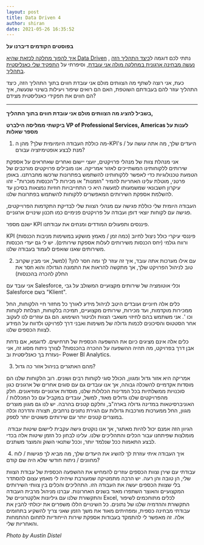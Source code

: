 ```yaml
---
layout: post
title: Data Driven 4
author: shiran
date: 2021-05-26 16:35:52
---
```

**בפוסטים הקודמים דיברנו על**

[איך להפוך מחלקה לכזאת שהיא Data Driven](https://shiran.tips/blog/%D7%97%D7%9E%D7%99%D7%A9%D7%94-%D7%A9%D7%9C%D7%91%D7%99%D7%9D-%D7%9C%D7%94%D7%A4%D7%99%D7%9B%D7%AA-%D7%94%D7%90%D7%A8%D7%92%D7%95%D7%9F-%D7%9Cdata-driven/) , נתתי לכם דוגמה ל[כיצד התהליך הזה נעשה מבחינה ארגונית במחלקה מולה אני עובדת](https://shiran.tips/blog/data-driven-%D7%90%D7%99%D7%9A-%D7%94%D7%AA%D7%94%D7%9C%D7%99%D7%9A-%D7%A9%D7%9C-%D7%A4%D7%99%D7%AA%D7%95%D7%97-%D7%AA%D7%A8%D7%91%D7%95%D7%AA-%D7%9E%D7%95%D7%A0%D7%97%D7%AA-%D7%A0%D7%AA%D7%95%D7%A0%D7%99%D7%9D-%D7%A0%D7%A2%D7%A9%D7%94-%D7%91%D7%9E%D7%97%D7%9C%D7%A7%D7%94-%D7%9E%D7%95%D7%9C%D7%94-%D7%90%D7%A0%D7%99-%D7%A2%D7%95%D7%91%D7%93%D7%AA/), וסיפרתי על [התפקיד שלי כאנליסטית בתהליך](https://shiran.tips/blog/data-driven-2/). 

כעת, אני רוצה לשתף מה הצוותים מולם אני עובדת חווים בתוך התהליך הזה, כיצד התהליך עוזר להם בעבודתם השוטפת, האם הם רואים שיפור ויעילות בשינוי שנעשה, איך הם חווים את תפקידי כאנליסטית מצידם?

- - -

**בשביל להציג מה הצוותים מולם אני עובדת חווים בתוך התהליך,** 

**ביקשתי ממליסה הילברט VP of Professional Services, Americas לענות על מספר שאלות**

1. מה כוללת העבודה היומיומית שלך? מהן ה-KPI's / היעדים שלך, מה אתה עושה על מנת לבצע אופטימיזציה עבורם?

אני מנהלת צוות של מנהלי פרויקטים, יועצי יישום ואחרים שאחראים על אספקת שירותים ללקוחותינו המשתייכים לאזור אמריקה. אנו מובילים פרויקטים מורכבים של הטמעת טכנולוגיות כדי לאפשר ללקוחותינו להשתמש בפתרונות שרכשו מחברתנו.  באופן פרטני, מוטלת עלינו האחריות להמיר "הזמנות" או מכירות ל"הכנסות מוכרות"- זהו עיקרון חשבונאי שמשמעותו למעשה היא כי התחייבויות חוזיות נמצאות בסיכון עד להשלמת אספקת השירותים המאפשרים ללקוחות להשתמש בפתרונות שלנו.

העבודה היומית שלי כוללת פגישה עם מנהלי הצוות שלי לבדיקת התקדמות הפרוייקטים, פגישה עם לקוחות יוצאי דופן ועבודה על פרויקטים פנימיים כמו תכנון שינויים ארגוניים.

ישנם מספר KPI פיננסים ותפעולים המודדים ומנחים את עבודתנו.

 KPI פיננסי עיקרי כולל ניצול לחיוב (כמה זמן / מאמץ מושקע במשימות מניבות הכנסות) ורווח גולמי (יחס הכנסות משירותים לעלות אספקת שירותים). יש לי גם יעדי הכנסות משירותים שאנו שואפים לעמוד בעבודה שלנו. 

2. עם אילו מערכות אתה עובד, איך זה עוזר לך ומה חסר להן? (למשל, אני מבין שקרוב טוב לניהול הפרויקט שלך, אך מתקשה להראות את התמונה הגדולה והוא חסר את החלק להכרה בהכנסות)

אני עובד עם Salesforce, וכלי אוטומציה של שירותים מקצועיים המשולב על גבי Salesforce בשם "Klient".  

כלים אלה חיוניים ועובדים היטב לניהול מידע לאורך כל מחזור חיי הלקוחות, החל ממכירות מוקדמות, ועד מכירות, שירותים מקצועיים, תמיכה בלקוחות, הצלחת לקוחות וכו '. אני משתמש בהם לחיזוי משאבי הצוות ולניטור השימוש. הם גם עוזרים לנו לעקוב אחר הסטטוס והסיכונים לכמות גדולה של משימות ואבני דרך לפרויקט ולדווח על המידע לצוות הכספים שלנו.

כלים אלה אינם מציגים כיום את ההשפעה הכספית של תרחישים. לדוגמא, אם נדחת אבן דרך בפרויקט, מה תהיה ההשפעה על ההכרה בהכנסות? לצורך ניתוח מסוג זה, אני נעזרת בך כאנליסטית וב- Power BI Analytics.

3. מהם האתגרים בניהול אזור כה גדול?

אמריקה היא אזור גדול ומגוון, הכולל סוגי לקוחות רבים ושונים. רוב הלקוחות שלנו הם מוסדות אקדמיים להשכלה גבוהה, אך אנו עובדים גם עם סוגים אחרים של ארגונים כגון סוכנויות ממשלתיות בכל המדינות הכלולות שלנו, מוסדות ארגוניים ומוזיאונים. חלק מהפרויקטים שלנו גדולים מאוד, למשל, עובדים במקביל עם כל המכללות / האוניברסיטאות במדינה גדולה בארה"ב, וחלקם קטנים בהרבה. יש לנו גם מגוון מוצרים מגוון, החל ממערכות מורכבות גדולות עם הגירת נתונים נרחבים, תצורה והדרכה וכלה במוצרים קטנים יותר עם שירותים פשוטים יותר לספק.

 הגיוון הזה אמנם יכול להיות מאתגר, אך אנו נוקטים גישה עקבית ליישום שיטות עבודה מומלצות שפיתחנו עבור הכלים והתהליכים שלנו. עלינו לבחון כל הזמן שיטות אלה בכדי לבצע התאמות ככל שנלמד יותר, וככל שתנאי השוק והמוצר משתנים.

 4. איך העבודה איתי עוזרת לך להשיג את היעדים שלך, מה מביא לך פגישות / לוח מחוונים / ניתוח חודשי שלא היה שם קודם?

עבודתי עם שירן וצוות הכספים עוזרים להמחיש את ההשפעה הכספית של עבודת הצוות שלי, הן טובה והן רעה. יש הרבה מתמטיקה שמעורבת שיהיה לי מאמץ עצום להסתדר בלי שצוות הכספים יעשה את העבודה הזו. התהליכים והכלים בין צוותי השירותים המקצועיים והאוצר השתפרו מאוד בשנים האחרונות. עברנו מניהול מרבית העבודה והתקשורת שלנו עם גיליונות אלקטרוניים של Excel, לכלים מתוחכמים לשיפור התקשורת וההדמיה שלנו של נתונים. כל השינויים הללו משפרים את יכולתי להבין את עבודתי מבחינה כספית, ומפחיתים מאוד את משך הזמן שאני צריך להשקיע בתחומים אלה. זה מאפשר לי להתמקד בעבודות אספקת שירות הייחודיות לתחום ההתמחות והאחריות שלי.



*Photo by Austin Distel*